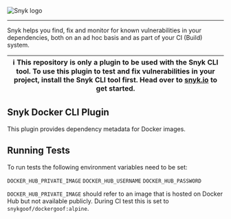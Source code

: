 ![Snyk logo](https://snyk.io/style/asset/logo/snyk-print.svg)

***

Snyk helps you find, fix and monitor for known vulnerabilities in your dependencies, both on an ad hoc basis and as part of your CI (Build) system.

| :information_source: This repository is only a plugin to be used with the Snyk CLI tool. To use this plugin to test and fix vulnerabilities in your project, install the Snyk CLI tool first. Head over to [snyk.io](https://github.com/snyk/snyk) to get started. |
| --- |

## Snyk Docker CLI Plugin

This plugin provides dependency metadata for Docker images. 

## Running Tests

To run tests the following environment variables need to be set:

`DOCKER_HUB_PRIVATE_IMAGE`
`DOCKER_HUB_USERNAME`
`DOCKER_HUB_PASSWORD`

`DOCKER_HUB_PRIVATE_IMAGE` should refer to an image that is hosted on Docker Hub but not available publicly. During CI test this is set to `snykgoof/dockergoof:alpine`.